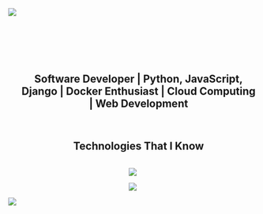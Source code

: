 


<!--horizontal divider(gradiant)-->
<img src="https://user-images.githubusercontent.com/73097560/115834477-dbab4500-a447-11eb-908a-139a6edaec5c.gif">

<div id="user-content-toc">
  <ul align="center">
    <summary><h1 style="display: inline-block"></h1></summary>
  </ul>
</div>

<!--- snake 
<div align="center">
  <img  src="https://github.com/inerttila/Inerttila/blob/main/github_snake.svg"
       alt="snake" /></a>
</div>-->

<!--h2 without bottom border-->
<div id="user-content-toc">
  <ul align="center">
    <summary><h2 style="display: inline-block">Software Developer | Python, JavaScript, Django | Docker Enthusiast | Cloud Computing | Web Development</h2></summary>
  </ul>
</div>

<!-- Image Gallery 
<div align="center">
  <h2>Ongoing Project Showcase</h2>
  <img src="https://skaitech.al/wp-content/uploads/2024/01/Screenshot-2024-01-11-173223.png" alt="Image 2" width="200" height="150" style="margin: 10px;">
  <img src="https://skaitech.al/wp-content/uploads/2024/01/Screenshot-2024-01-11-173330.png" alt="Image 3" width="200" height="150" style="margin: 10px;">
  <img src="https://skaitech.al/wp-content/uploads/2024/01/Screenshot-2024-01-11-173358.png" alt="Image 4" width="200" height="150" style="margin: 10px;">
  <img src="https://skaitech.al/wp-content/uploads/2024/01/Screenshot-2024-01-11-173343.png" alt="Image 5" width="200" height="150" style="margin: 10px;">
  <img src="https://skaitech.al/wp-content/uploads/2024/01/Screenshot-2024-01-11-173407.png" alt="Image 6" width="200" height="150" style="margin: 10px;">
  <img src="https://skaitech.al/wp-content/uploads/2024/01/Screenshot-2024-01-11-173418.png" alt="Image 8" width="200" height="150" style="margin: 10px;">
  <img src="https://skaitech.al/wp-content/uploads/2024/01/Screenshot-2024-01-11-173429.png" alt="Image 7" width="200" height="150" style="margin: 10px;">
</div>
-->

<!--h1 without bottom border-->
<div id="user-content-toc">
  <ul align="center">
    <summary><h2 style="display: inline-block">Technologies That I Know</h2></summary>
  </ul>
</div>

<!--tech stack icons-->
<p align="center">
  <a href="https://skillicons.dev">
    <img src="https://skillicons.dev/icons?i=py,js,docker,django,linux,bootstrap,c,cpp" />
  </a>
</p>


<p align="center">
  <a href="https://skillicons.dev">
    <img src="https://skillicons.dev/icons?i=wordpress,vue,css,github,html,mysql,nextjs,react,ts,vscode" />
  </a>
</p>

<!-- Connect with me 
<!--h2 without bottom border
<div id="user-content-toc">
  <ul align="center">
    <summary><h2 style="display: inline-block">Contact Me</h2></summary>
  </ul>
</div>-->

<!--icons and links
<p align="center">
<a href="https://al.linkedin.com/in/inerttila" target="blank"><img align="center" src="https://user-images.githubusercontent.com/88904952/234979284-68c11d7f-1acc-4f0c-ac78-044e1037d7b0.png" alt="linkedin" height="50" width="50" /></a>
</p> -->

<!--profile visit count-->
<div align="center">
    
</div>

<!--horizontal divider(gradiant)-->
<img src="https://user-images.githubusercontent.com/73097560/115834477-dbab4500-a447-11eb-908a-139a6edaec5c.gif">
